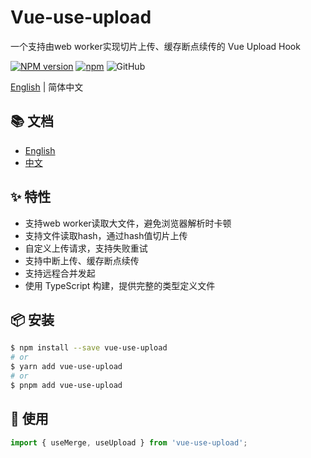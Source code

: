 # Vue-use-upload

一个支持由web worker实现切片上传、缓存断点续传的 Vue Upload Hook

[![NPM version][image-1]][1]
[![npm](https://img.shields.io/github/issues/GraciaMeng/use-upload)](https://github.com/GraciaMeng/use-upload/issues)
![GitHub](https://img.shields.io/github/license/GraciaMeng/use-upload)

[English](https://github.com/GraciaMeng/use-upload/blob/main/packages/vue-use-upload/README.md) | 简体中文

</div>

## 📚 文档

- [English](https://github.com/GraciaMeng/use-upload/blob/main/packages/vue-use-upload/README.md)
- [中文](https://github.com/GraciaMeng/use-upload/blob/main/packages/vue-use-upload/README.zh-CN.md)

## ✨ 特性

- 支持web worker读取大文件，避免浏览器解析时卡顿
- 支持文件读取hash，通过hash值切片上传
- 自定义上传请求，支持失败重试
- 支持中断上传、缓存断点续传
- 支持远程合并发起
- 使用 TypeScript 构建，提供完整的类型定义文件

## 📦 安装

```bash
$ npm install --save vue-use-upload
# or
$ yarn add vue-use-upload
# or
$ pnpm add vue-use-upload
```

## 🔨 使用

```js
import { useMerge, useUpload } from 'vue-use-upload';
```

[1]: https://www.npmjs.com/package/vue-use-upload
[image-1]: https://img.shields.io/npm/v/vue-use-upload.svg?style=flat
